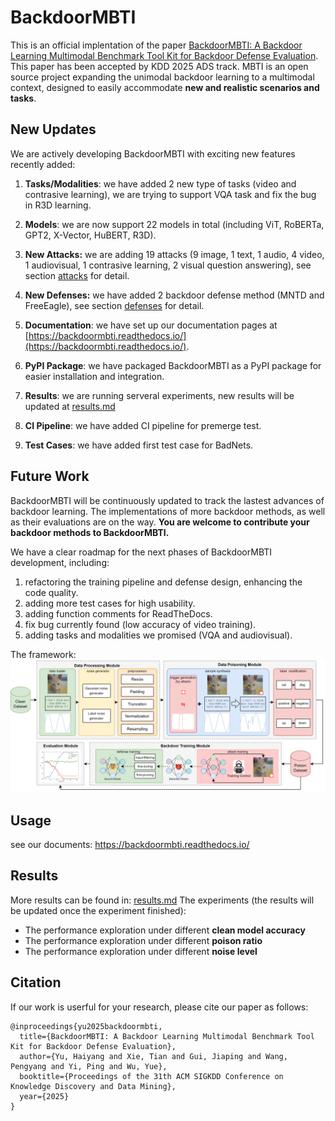 # BackdoorMBTI

This is an official implentation of the paper [BackdoorMBTI: A Backdoor Learning Multimodal Benchmark Tool Kit for Backdoor Defense Evaluation](https://arxiv.org/pdf/2411.11006). This paper has been accepted by KDD 2025 ADS track. MBTI is an open source project expanding the unimodal backdoor learning to a multimodal context, designed to easily accommodate **new and realistic scenarios and tasks**.

## New Updates

We are actively developing BackdoorMBTI with exciting new features recently added:

1. **Tasks/Modalities**: we have added 2 new type of tasks (video and contrasive learning), we are trying to support VQA task and fix the bug in R3D learning.

2. **Models**: we are now support 22 models in total (including ViT, RoBERTa, GPT2, X-Vector, HuBERT, R3D).

3. **New Attacks:** we are adding 19 attacks (9 image, 1 text, 1 audio, 4 video, 1 audiovisual, 1 contrasive learning, 2 visual question answering), see section [attacks](https://backdoormbti.readthedocs.io/en/latest/tutorials/attacks.html) for detail.

4. **New Defenses:** we have added 2 backdoor defense method (MNTD and FreeEagle), see section [defenses](https://backdoormbti.readthedocs.io/en/latest/tutorials/defenses.html) for detail.

5. **Documentation**: we have set up our documentation pages at [https://backdoormbti.readthedocs.io/](https://backdoormbti.readthedocs.io/).

6. **PyPI Package**: we have packaged BackdoorMBTI as a PyPI package for easier installation and integration.

7. **Results**: we are running serveral experiments, new results will be updated at [results.md](https://anonymous.4open.science/r/BackdoorMBTI-D6A1/results.md)

8. **CI Pipeline**: we have added CI pipeline for premerge test.

9. **Test Cases**: we have added first test case for BadNets.

## Future Work

BackdoorMBTI will be continuously updated to track the lastest advances of backdoor learning.
The implementations of more backdoor methods, as well as their evaluations are on the way. 
**You are welcome to contribute your backdoor methods to BackdoorMBTI.**

We have a clear roadmap for the next phases of BackdoorMBTI development, including:

1. refactoring the training pipeline and defense design, enhancing the code quality.
2. adding more test cases for high usability.
3. adding function comments for ReadTheDocs.
4. fix bug currently found (low accuracy of video training).
5. adding tasks and modalities we promised (VQA and audiovisual).

The framework:
![framework](./backdoormbti/resources/arch.png)

## Usage

see our documents: https://backdoormbti.readthedocs.io/

## Results
More results can be found in: [results.md](https://anonymous.4open.science/r/BackdoorMBTI-D6A1/results.md)
The experiments (the results will be updated once the experiment finished):
   - The performance exploration under different **clean model accuracy**
   - The performance exploration under different **poison ratio**
   - The performance exploration under different **noise level**
## Citation
If our work is userful for your research, please cite our paper as follows:
```
@inproceedings{yu2025backdoormbti,
  title={BackdoorMBTI: A Backdoor Learning Multimodal Benchmark Tool Kit for Backdoor Defense Evaluation},
  author={Yu, Haiyang and Xie, Tian and Gui, Jiaping and Wang, Pengyang and Yi, Ping and Wu, Yue},
  booktitle={Proceedings of the 31th ACM SIGKDD Conference on Knowledge Discovery and Data Mining},
  year={2025}
}
